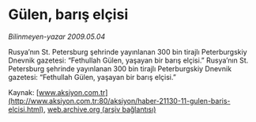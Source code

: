 # Gülen, barış elçisi

*Bilinmeyen-yazar 2009.05.04*

<font class="agenda2NewsSpot">
 Rusya’nın St. Petersburg şehrinde yayınlanan 300 bin tirajlı Peterburgskiy Dnevnik gazetesi: “Fethullah Gülen, yaşayan bir barış elçisi.”
</font>
<font class="newsDetail">
 Rusya’nın St. Petersburg şehrinde yayınlanan 300 bin tirajlı Peterburgskiy Dnevnik gazetesi: “Fethullah Gülen, yaşayan bir barış elçisi.”
</font>

Kaynak: [www.aksiyon.com.tr](http://www.aksiyon.com.tr:80/aksiyon/haber-21130-11-gulen-baris-elcisi.html), [web.archive.org (arşiv bağlantısı)](http://web.archive.org/web/20101203094354/http://www.aksiyon.com.tr:80/aksiyon/haber-21130-11-gulen-baris-elcisi.html)
